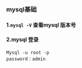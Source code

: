 

### mysql基础

#### 1.`mysql -V`  查看mysql 版本号

#### 2.mysql 登录

```mysql
Mysql -u root -p 
password：admin
```



